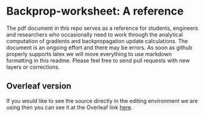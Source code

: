 # Backprop-worksheet: A reference

The pdf document in this repo serves as a reference for students, engineers and researchers who occasionally need to work through the analytical computation of gradients and backpropagation update calculations. The document is an ongoing effort and there may be errors. As soon as github properly supports latex we will move everything to use markdown formatting in this readme. Please feel free to send pull requests with new layers or corrections.

## Overleaf version

If you would like to see the source directly in the editing environment we are using then you can
see it at the Overleaf link [here](https://www.overleaf.com/read/rbykxtywkcqt).

